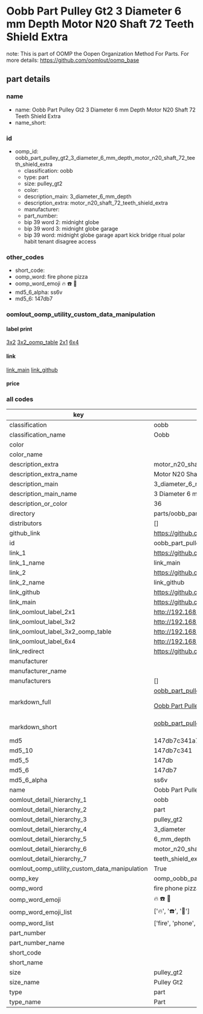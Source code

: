 # Oobb Part Pulley Gt2 3 Diameter 6 mm Depth Motor N20 Shaft 72 Teeth Shield Extra  

note: This is part of OOMP the Oopen Organization Method For Parts. For more details: https://github.com/oomlout/oomp_base

##  part details
  







### name
* name: Oobb Part Pulley Gt2 3 Diameter 6 mm Depth Motor N20 Shaft 72 Teeth Shield Extra
* name_short: 
### id
* oomp_id: oobb_part_pulley_gt2_3_diameter_6_mm_depth_motor_n20_shaft_72_teeth_shield_extra
  * classification: oobb
  * type: part
  * size: pulley_gt2
  * color: 
  * description_main: 3_diameter_6_mm_depth
  * description_extra: motor_n20_shaft_72_teeth_shield_extra
  * manufacturer: 
  * part_number: 
  * bip 39 word 2: midnight globe
  * bip 39 word 3: midnight globe garage
  * bip 39 word: midnight globe garage apart kick bridge ritual polar habit tenant disagree access

### other_codes
* short_code: 
* oomp_word: fire phone pizza
* oomp_word_emoji :fire: :phone: :pizza:
* md5_6_alpha: ss6v
* md5_6: 147db7






### oomlout_oomp_utility_custom_data_manipulation
#### label print
[3x2](http://192.168.1.245:1112/?label=oomp%20ss6v)
[3x2_oomp_table](http://192.168.1.108:1112/?label=oomp%20ss6v)
[2x1](http://192.168.1.242:1112/?label=oomp%20ss6v)
[6x4](http://192.168.1.55:1112/?label=oomp%20ss6v)    

#### link

[link_main](https://github.com/oomlout/oomlout_oomp_version_1_messy/tree/main/parts/oobb_part_pulley_gt2_3_diameter_6_mm_depth_motor_n20_shaft_72_teeth_shield_extra) [link_github](https://github.com/oomlout/oomlout_oomp_version_1_messy/tree/main/parts/oobb_part_pulley_gt2_3_diameter_6_mm_depth_motor_n20_shaft_72_teeth_shield_extra)                             

#### price







### all codes 
| key | value |  
| --- | --- |  
| classification | oobb |  
| classification_name | Oobb |  
| color |  |  
| color_name |  |  
| description_extra | motor_n20_shaft_72_teeth_shield_extra |  
| description_extra_name | Motor N20 Shaft 72 Teeth Shield Extra |  
| description_main | 3_diameter_6_mm_depth |  
| description_main_name | 3 Diameter 6 mm Depth |  
| description_or_color | 36 |  
| directory | parts/oobb_part_pulley_gt2_3_diameter_6_mm_depth_motor_n20_shaft_72_teeth_shield_extra |  
| distributors | [] |  
| github_link | https://github.com/oomlout/oomlout_oomp_part_src/tree/main/parts/oobb_part_pulley_gt2_3_diameter_6_mm_depth_motor_n20_shaft_72_teeth_shield_extra |  
| id | oobb_part_pulley_gt2_3_diameter_6_mm_depth_motor_n20_shaft_72_teeth_shield_extra |  
| link_1 | https://github.com/oomlout/oomlout_oomp_version_1_messy/tree/main/parts/oobb_part_pulley_gt2_3_diameter_6_mm_depth_motor_n20_shaft_72_teeth_shield_extra |  
| link_1_name | link_main |  
| link_2 | https://github.com/oomlout/oomlout_oomp_version_1_messy/tree/main/parts/oobb_part_pulley_gt2_3_diameter_6_mm_depth_motor_n20_shaft_72_teeth_shield_extra |  
| link_2_name | link_github |  
| link_github | https://github.com/oomlout/oomlout_oomp_version_1_messy/tree/main/parts/oobb_part_pulley_gt2_3_diameter_6_mm_depth_motor_n20_shaft_72_teeth_shield_extra |  
| link_main | https://github.com/oomlout/oomlout_oomp_version_1_messy/tree/main/parts/oobb_part_pulley_gt2_3_diameter_6_mm_depth_motor_n20_shaft_72_teeth_shield_extra |  
| link_oomlout_label_2x1 | http://192.168.1.242:1112/?label=oomp%20ss6v |  
| link_oomlout_label_3x2 | http://192.168.1.245:1112/?label=oomp%20ss6v |  
| link_oomlout_label_3x2_oomp_table | http://192.168.1.108:1112/?label=oomp%20ss6v |  
| link_oomlout_label_6x4 | http://192.168.1.55:1112/?label=oomp%20ss6v |  
| link_redirect | https://github.com/oomlout/oomlout_oomp_version_1_messy/tree/main/parts/oobb_part_pulley_gt2_3_diameter_6_mm_depth_motor_n20_shaft_72_teeth_shield_extra |  
| manufacturer |  |  
| manufacturer_name |  |  
| manufacturers | [] |  
| markdown_full | [oobb_part_pulley_gt2_3_diameter_6_mm_depth_motor_n20_shaft_72_teeth_shield_extra](none)<br>[](none)<br>[Oobb Part Pulley Gt2 3 Diameter 6 Mm Depth Motor N20 Shaft 72 Teeth Shield Extra](none)<br><br> |  
| markdown_short | [oobb_part_pulley_gt2_3_diameter_6_mm_depth_motor_n20_shaft_72_teeth_shield_extra](none)<br><br> |  
| md5 | 147db7c341a777506f3d10a4bed8d463 |  
| md5_10 | 147db7c341 |  
| md5_5 | 147db |  
| md5_6 | 147db7 |  
| md5_6_alpha | ss6v |  
| name | Oobb Part Pulley Gt2 3 Diameter 6 mm Depth Motor N20 Shaft 72 Teeth Shield Extra |  
| oomlout_detail_hierarchy_1 | oobb |  
| oomlout_detail_hierarchy_2 | part |  
| oomlout_detail_hierarchy_3 | pulley_gt2 |  
| oomlout_detail_hierarchy_4 | 3_diameter |  
| oomlout_detail_hierarchy_5 | 6_mm_depth |  
| oomlout_detail_hierarchy_6 | motor_n20_shaft_72 |  
| oomlout_detail_hierarchy_7 | teeth_shield_extra |  
| oomlout_oomp_utility_custom_data_manipulation | True |  
| oomp_key | oomp_oobb_part_pulley_gt2_3_diameter_6_mm_depth_motor_n20_shaft_72_teeth_shield_extra |  
| oomp_word | fire phone pizza |  
| oomp_word_emoji | :fire: :phone: :pizza: |  
| oomp_word_emoji_list | [':fire:', ':phone:', ':pizza:'] |  
| oomp_word_list | ['fire', 'phone', 'pizza'] |  
| part_number |  |  
| part_number_name |  |  
| short_code |  |  
| short_name |  |  
| size | pulley_gt2 |  
| size_name | Pulley Gt2 |  
| type | part |  
| type_name | Part |  
